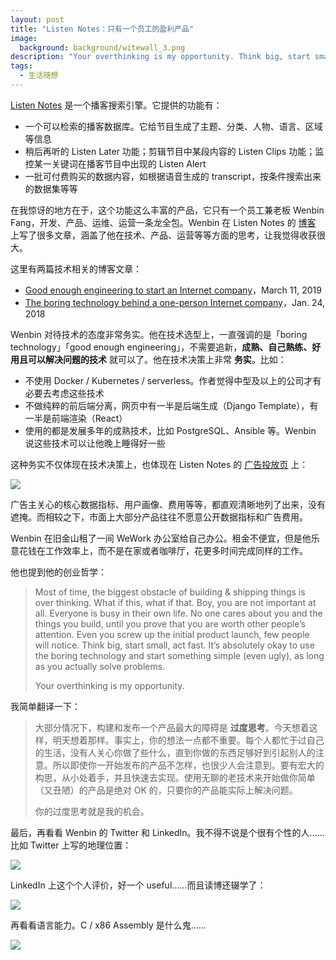 ```yaml
---
layout: post
title: "Listen Notes：只有一个员工的盈利产品"
image:
  background: background/witewall_3.png
description: "Your overthinking is my opportunity. Think big, start small, act fast."
tags:
  - 生活随想
---
```


[Listen Notes](https://www.listennotes.com/) 是一个播客搜索引擎。它提供的功能有：

- 一个可以检索的播客数据库。它给节目生成了主题、分类、人物、语言、区域等信息
- 稍后再听的 Listen Later 功能；剪辑节目中某段内容的 Listen Clips 功能；监控某一关键词在播客节目中出现的 Listen Alert
- 一批可付费购买的数据内容，如根据语音生成的 transcript，按条件搜索出来的数据集等等

在我惊讶的地方在于，这个功能这么丰富的产品，它只有一个员工兼老板 Wenbin Fang，开发、产品、运维、运营一条龙全包。Wenbin 在 Listen Notes 的 [博客](https://www.listennotes.com/blog/) 上写了很多文章，涵盖了他在技术、产品、运营等等方面的思考，让我觉得收获很大。

<!--more-->

这里有两篇技术相关的博客文章：

- [Good enough engineering to start an Internet company](https://www.listennotes.com/blog/good-enough-engineering-to-start-an-internet-27/)，March 11, 2019
- [The boring technology behind a one-person Internet company](https://www.listennotes.com/blog/the-boring-technology-behind-a-one-person-23/)，Jan. 24, 2018

Wenbin 对待技术的态度非常务实。他在技术选型上，一直强调的是「boring technology」「good enough engineering」，不需要追新，**成熟、自己熟练、好用且可以解决问题的技术** 就可以了。他在技术决策上非常 **务实**。比如：

- 不使用 Docker / Kubernetes / serverless。作者觉得中型及以上的公司才有必要去考虑这些技术
- 不做纯粹的前后端分离，网页中有一半是后端生成（Django Template），有一半是前端渲染（React）
- 使用的都是发展多年的成熟技术，比如 PostgreSQL、Ansible 等。Wenbin 说这些技术可以让他晚上睡得好一些

这种务实不仅体现在技术决策上，也体现在 Listen Notes 的 [广告投放页](https://www.listennotes.com/ads/) 上：

<img src="{{ site.image_cdn }}/images/2020/05/listen-notes-ads.png" />

广告主关心的核心数据指标、用户画像、费用等等，都直观清晰地列了出来，没有遮掩。而相较之下，市面上大部分产品往往不愿意公开数据指标和广告费用。

Wenbin 在旧金山租了一间 WeWork 办公室给自己办公。租金不便宜，但是他乐意花钱在工作效率上，而不是在家或者咖啡厅，花更多时间完成同样的工作。

他也提到他的创业哲学：

> Most of time, the biggest obstacle of building & shipping things is over thinking. What if this, what if that. Boy, you are not important at all. Everyone is busy in their own life. No one cares about you and the things you build, until you prove that you are worth other people’s attention. Even you screw up the initial product launch, few people will notice. Think big, start small, act fast. It’s absolutely okay to use the boring technology and start something simple (even ugly), as long as you actually solve problems.
>
> Your overthinking is my opportunity.

我简单翻译一下：

> 大部分情况下，构建和发布一个产品最大的障碍是 **过度思考**。今天想着这样，明天想着那样。事实上，你的想法一点都不重要。每个人都忙于过自己的生活，没有人关心你做了些什么，直到你做的东西足够好到引起别人的注意。所以即使你一开始发布的产品不怎样，也很少人会注意到。要有宏大的构思，从小处着手，并且快速去实现。使用无聊的老技术来开始做你简单（又丑陋）的产品是绝对 OK 的，只要你的产品能实际上解决问题。
>
> 你的过度思考就是我的机会。

最后，再看看 Wenbin 的 Twitter 和 LinkedIn。我不得不说是个很有个性的人……比如 Twitter 上写的地理位置：

<img src="{{ site.image_cdn }}/images/2020/05/wenbin-twitter.png" />

LinkedIn 上这个个人评价，好一个 useful……而且读博还辍学了：

<img src="{{ site.image_cdn }}/images/2020/05/wenbin-linkedin-1.png" />

再看看语言能力。C / x86 Assembly 是什么鬼……

<img src="{{ site.image_cdn }}/images/2020/05/wenbin-linkedin-2.png" />
